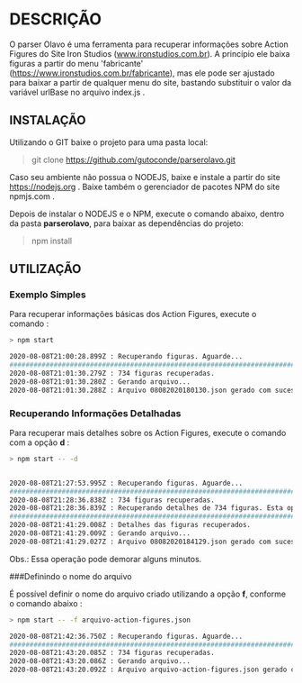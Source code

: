 # DESCRIÇÃO

O parser Olavo é uma ferramenta para recuperar informações sobre Action Figures do Site Iron Studios (www.ironstudios.com.br). A princípio ele baixa figuras a partir do menu 'fabricante' (https://www.ironstudios.com.br/fabricante), mas ele pode ser ajustado para baixar a partir de qualquer menu do site, bastando substituir o valor da variável urlBase no arquivo index.js .

## INSTALAÇÃO

Utilizando o GIT baixe o projeto para uma pasta local:

> git clone https://github.com/gutoconde/parserolavo.git


Caso seu ambiente não possua o NODEJS, baixe e instale a partir do site https://nodejs.org .
Baixe também o gerenciador de pacotes NPM do site npmjs.com .

Depois de instalar o NODEJS e o NPM, execute o comando abaixo, dentro da pasta <b>parserolavo</b>, para baixar as dependências do projeto:

> npm install

## UTILIZAÇÃO

### Exemplo Simples

Para recuperar informações básicas dos Action Figures, execute o comando :

```bash
> npm start

2020-08-08T21:00:28.899Z : Recuperando figuras. Aguarde...
####################################################################################################
2020-08-08T21:01:30.279Z : 734 figuras recuperadas.
2020-08-08T21:01:30.280Z : Gerando arquivo...
2020-08-08T21:01:30.288Z : Arquivo 08082020180130.json gerado com sucesso
```

### Recuperando Informações Detalhadas

Para recuperar mais detalhes sobre os Action Figures, execute o comando com a opção <b>d</b> :

```bash
> npm start -- -d


2020-08-08T21:27:53.995Z : Recuperando figuras. Aguarde...
####################################################################################################
2020-08-08T21:28:36.838Z : 734 figuras recuperadas.
2020-08-08T21:28:36.839Z : Recuperando detalhes de 734 figuras. Esta operação pode demorar...
####################################################################################################
2020-08-08T21:41:29.008Z : Detalhes das figuras recuperados.
2020-08-08T21:41:29.009Z : Gerando arquivo...
2020-08-08T21:41:29.027Z : Arquivo 08082020184129.json gerado com sucesso
```

Obs.: Essa operação pode demorar alguns minutos.

###Definindo o nome do arquivo

É possível definir o nome do arquivo criado utilizando a opção <b>f</b>, conforme o comando abaixo :

```bash
> npm start -- -f arquivo-action-figures.json

2020-08-08T21:42:36.750Z : Recuperando figuras. Aguarde...
####################################################################################################
2020-08-08T21:43:20.085Z : 734 figuras recuperadas.
2020-08-08T21:43:20.086Z : Gerando arquivo...
2020-08-08T21:43:20.092Z : Arquivo arquivo-action-figures.json gerado com sucesso
```
